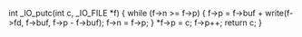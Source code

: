 int _IO_putc(int c, _IO_FILE *f)
{
    while (f->n >= f->p) {
        f->p = f->buf + write(f->fd, f->buf, f->p - f->buf);
        f->n = f->p;
    }
    *f->p = c;
    f->p++;
    return c;
}

